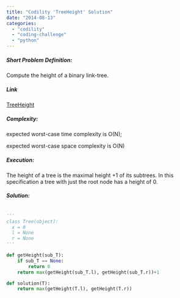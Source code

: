 ```yaml
---
title: "Codility 'TreeHeight' Solution"
date: "2014-08-13"
categories: 
  - "codility"
  - "coding-challenge"
  - "python"
---
```


##### Short Problem Definition:

Compute the height of a binary link-tree.

##### Link

[TreeHeight](https://codility.com/demo/take-sample-test/tree_height)

##### Complexity:

expected worst-case time complexity is O(N);

expected worst-case space complexity is O(N)

##### Execution:

The height of a tree is the maximal height +1 of its subtrees. In this specification a tree with just the root node has a height of 0.

##### Solution:

```python

'''
class Tree(object):
  x = 0
  l = None
  r = None
'''

def getHeight(sub_T):
    if sub_T == None:
        return 0
    return max(getHeight(sub_T.l), getHeight(sub_T.r))+1

def solution(T):
    return max(getHeight(T.l), getHeight(T.r))
```
